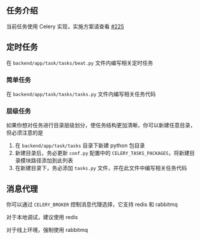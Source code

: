 ## 任务介绍

当前任务使用 Celery
实现，实施方案请查看 [#225](https://github.com/fastapi-practices/fastapi_best_architecture/discussions/225)

## 定时任务

在 `backend/app/task/tasks/beat.py` 文件内编写相关定时任务

### 简单任务

在 `backend/app/task/tasks/tasks.py` 文件内编写相关任务代码

### 层级任务

如果你想对任务进行目录层级划分，使任务结构更加清晰，你可以新建任意目录，但必须注意的是

1. 在 `backend/app/task/tasks` 目录下新建 python 包目录
2. 新建目录后，务必更新 `conf.py` 配置中的 `CELERY_TASKS_PACKAGES`，将新建目录模块路径添加到此列表
3. 在新建目录下，务必添加 `tasks.py` 文件，并在此文件中编写相关任务代码

## 消息代理

你可以通过 `CELERY_BROKER` 控制消息代理选择，它支持 redis 和 rabbitmq

对于本地调试，建议使用 redis

对于线上环境，强制使用 rabbitmq
